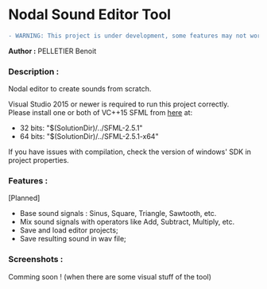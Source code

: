 # Nodal Sound Editor Tool

```diff
- WARNING: This project is under development, some features may not work yet.
```

<b>Author :</b> PELLETIER Benoit

### Description :
Nodal editor to create sounds from scratch. <br>

Visual Studio 2015 or newer is required to run this project correctly. <br>
Please install one or both of VC++15 SFML from [here](https://www.sfml-dev.org/download/sfml/2.5.1/index-fr.php) at:
- 32 bits: "$(SolutionDir)/../SFML-2.5.1"
- 64 bits: "$(SolutionDir)/../SFML-2.5.1-x64"

If you have issues with compilation, check the version of windows' SDK in project properties. <br>

### Features :
\[Planned\]
- Base sound signals : Sinus, Square, Triangle, Sawtooth, etc.
- Mix sound signals with operators like Add, Subtract, Multiply, etc.
- Save and load editor projects;
- Save resulting sound in wav file;


### Screenshots :
Comming soon ! (when there are some visual stuff of the tool)
